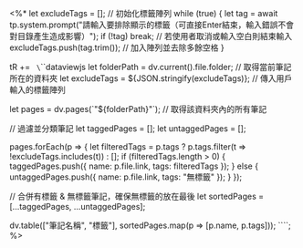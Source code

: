 <%*
let excludeTags = []; // 初始化標籤陣列
while (true) {
    let tag = await tp.system.prompt("請輸入要排除顯示的標籤（可直接Enter結束，輸入錯誤不會對目錄產生造成影響）");
    if (!tag) break; // 若使用者取消或輸入空白則結束輸入
    excludeTags.push(tag.trim()); // 加入陣列並去除多餘空格
}

tR += `
\`\`\`dataviewjs
let folderPath = dv.current().file.folder; // 取得當前筆記所在的資料夾
let excludeTags = ${JSON.stringify(excludeTags)}; // 傳入用戶輸入的標籤陣列

let pages = dv.pages(\`"\${folderPath}"\`); // 取得該資料夾內的所有筆記

// 過濾並分類筆記
let taggedPages = [];
let untaggedPages = [];

pages.forEach(p => {
    let filteredTags = p.tags ? p.tags.filter(t => !excludeTags.includes(t)) : [];
    if (filteredTags.length > 0) {
        taggedPages.push({ name: p.file.link, tags: filteredTags });
    } else {
        untaggedPages.push({ name: p.file.link, tags: "無標籤" });
    }
});

// 合併有標籤 & 無標籤筆記，確保無標籤的放在最後
let sortedPages = [...taggedPages, ...untaggedPages];

dv.table(["筆記名稱", "標籤"], sortedPages.map(p => [p.name, p.tags]));
\`\`\``;
%>